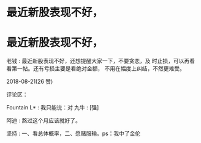 # 最近新股表现不好，

# 最近新股表现不好，

老钱 : 最近新股表现不好，还想提醒大家一下，不要贪恋，及 时止损，可以再看看第一帖。还有亏损主要是看绝对金额， 不用在幅度上纠结，不然更难受。

2018-08-21(26 赞)

评论区：

Fountain L* : 我只能说：对 九牛 : [强]

阿迪 : 熬过这个月应该就好了。

坚持 : 一、看总体概率，二、愿赌服输。ps：我中了金伦